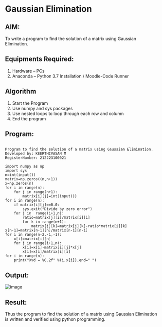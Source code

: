 # Gaussian Elimination

## AIM:
To write a program to find the solution of a matrix using Gaussian Elimination.

## Equipments Required:
1. Hardware – PCs
2. Anaconda – Python 3.7 Installation / Moodle-Code Runner

## Algorithm
1. Start the Program
2. Use numpy and sys packages
3. Use nested loops to loop through each row and column
4. End the program


## Program:
```

Program to find the solution of a matrix using Gaussian Elimination.
Developed by: KEERTHIVASAN M
RegisterNumber: 212223100021

import numpy as np
import sys
n=int(input())
matrix=np.zeros((n,n+1))
x=np.zeros(n)
for i in range(n):
    for j in range(n+1):
        matrix[i][j]=int(input())
for i in range(n):
    if matrix[i][j]==0.0:
        sys.exit("Divide by zero error")
    for j in  range(i+1,n):
        ratio=matrix[j][i]/matrix[i][i]
        for k in range(n+1):
            matrix[j][k]=matrix[j][k]-ratio*matrix[i][k]
x[n-1]=matrix[n-1][n]/matrix[n-1][n-1]
for i in range(n-2,-1,-1):
    x[i]=matrix[i][n]
    for j in range(i+1,n):
        x[i]=x[i]-matrix[i][j]*x[j]
        x[i]=x[i]/matrix[i][i]
for i in range(n):
    print("X%d = %0.2f" %(i,x[i]),end=" ")
```

## Output:

![image](https://github.com/rdxkeerthi/Gaussian/assets/147473120/de0b6aa7-785a-4c0d-98b0-6ec014cf46c8)


## Result:
Thus the program to find the solution of a matrix using Gaussian Elimination is written and verified using python programming.

